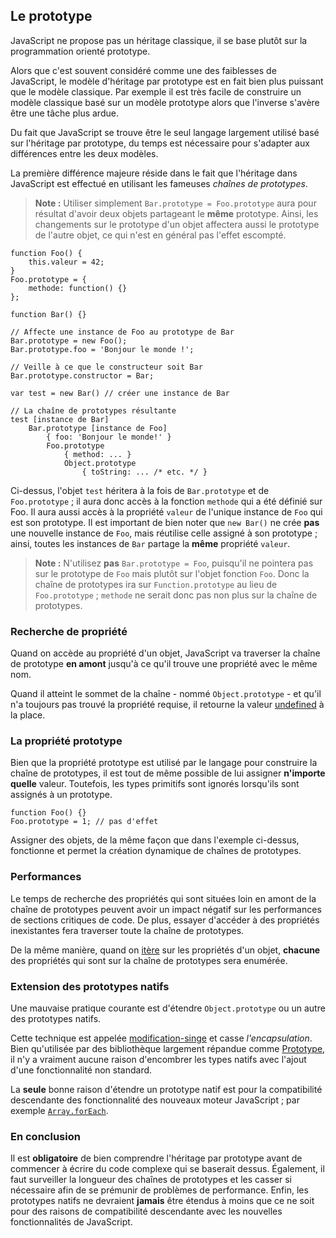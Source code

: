 ## Le prototype

JavaScript ne propose pas un héritage classique, il se base plutôt sur la programmation
orienté prototype.

Alors que c'est souvent considéré comme une des faiblesses de JavaScript, le modèle d'héritage
par prototype est en fait bien plus puissant que le modèle classique. Par exemple il est très
facile de construire un modèle classique basé sur un modèle prototype alors que l'inverse
s'avère être une tâche plus ardue.

Du fait que JavaScript se trouve être le seul langage largement utilisé basé sur l'héritage
par prototype, du temps est nécessaire pour s'adapter aux différences entre les deux
modèles.

La première différence majeure réside dans le fait que l'héritage dans JavaScript est
effectué en utilisant les fameuses *chaînes de prototypes*.

> **Note :** Utiliser simplement `Bar.prototype = Foo.prototype` aura pour résultat
> d'avoir deux objets partageant le **même** prototype. Ainsi, les changements sur le
> prototype d'un objet affectera aussi le prototype de l'autre objet, ce qui
> n'est en général pas l'effet escompté.

    function Foo() {
        this.valeur = 42;
    }
    Foo.prototype = {
        methode: function() {}
    };

    function Bar() {}

    // Affecte une instance de Foo au prototype de Bar
    Bar.prototype = new Foo();
    Bar.prototype.foo = 'Bonjour le monde !';

    // Veille à ce que le constructeur soit Bar
    Bar.prototype.constructor = Bar;

    var test = new Bar() // créer une instance de Bar

    // La chaîne de prototypes résultante
    test [instance de Bar]
        Bar.prototype [instance de Foo]
            { foo: 'Bonjour le monde!' }
            Foo.prototype
                { method: ... }
                Object.prototype
                    { toString: ... /* etc. */ }

Ci-dessus, l'objet `test` héritera à la fois de `Bar.prototype` et de `Foo.prototype` ;
il aura donc accès à la fonction `methode` qui a été définié sur Foo. Il aura aussi accès
à la propriété `valeur` de l'unique instance de `Foo` qui est son prototype. Il est important de
bien noter que `new Bar()` ne crée **pas** une nouvelle instance de `Foo`, mais réutilise
celle assigné à son prototype ; ainsi, toutes les instances de `Bar` partage la **même**
propriété `valeur`.

> **Note :** N'utilisez **pas** `Bar.prototype = Foo`, puisqu'il ne pointera pas sur
> le prototype de `Foo` mais plutôt sur l'objet fonction `Foo`. Donc la chaîne de prototypes
> ira sur `Function.prototype` au lieu de `Foo.prototype` ; `methode` ne serait donc pas non
> plus sur la chaîne de prototypes.

### Recherche de propriété

Quand on accède au propriété d'un objet, JavaScript va traverser la chaîne de prototype **en amont**
jusqu'à ce qu'il trouve une propriété avec le même nom.

Quand il atteint le sommet de la chaîne - nommé `Object.prototype` - et qu'il n'a toujours pas trouvé
la propriété requise, il retourne la valeur [undefined](#core.undefined) à la place.

### La propriété prototype

Bien que la propriété prototype est utilisé par le langage pour construire la chaîne
de prototypes, il est tout de même possible de lui assigner **n'importe quelle** valeur.
Toutefois, les types primitifs sont ignorés lorsqu'ils sont assignés à un prototype.

    function Foo() {}
    Foo.prototype = 1; // pas d'effet

Assigner des objets, de la même façon que dans l'exemple ci-dessus, fonctionne et permet la création
dynamique de chaînes de prototypes.

### Performances

Le temps de recherche des propriétés qui sont situées loin en amont de la chaîne de prototypes
peuvent avoir un impact négatif sur les performances de sections critiques de code. De plus,
essayer d'accéder à des propriétés inexistantes fera traverser toute la chaîne de prototypes.

De la même manière, quand on [itère](#object.forinloop) sur les propriétés d'un objet, **chacune**
des propriétés qui sont sur la chaîne de prototypes sera enumérée.


### Extension des prototypes natifs

Une mauvaise pratique courante est d'étendre `Object.prototype` ou un autre des prototypes natifs.

Cette technique est appelée [modification-singe][1] et casse *l'encapsulation*. Bien qu'utilisée
par des bibliothèque largement répandue comme [Prototype][2], il n'y a vraiment aucune raison
d'encombrer les types natifs avec l'ajout d'une fonctionnalité non standard.

La **seule** bonne raison d'étendre un prototype natif est pour la compatibilité
descendante des fonctionnalité des nouveaux moteur JavaScript ; par exemple [`Array.forEach`][3].

### En conclusion

Il est **obligatoire** de bien comprendre l'héritage par prototype avant
de commencer à écrire du code complexe qui se baserait dessus. Également, il faut surveiller la longueur
des chaînes de prototypes et les casser si nécessaire afin de se prémunir de problèmes de performance.
Enfin, les prototypes natifs ne devraient **jamais** être étendus à moins que ce ne soit pour des raisons
de compatibilité descendante avec les nouvelles fonctionnalités de JavaScript.

[1]: http://fr.wikipedia.org/wiki/Monkey-Patch
[2]: http://prototypejs.org/
[3]: https://developer.mozilla.org/en/JavaScript/Reference/Global_Objects/Array/forEach

